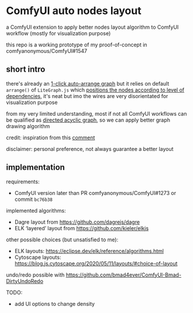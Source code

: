 # ComfyUI auto nodes layout

a ComfyUI extension to apply better nodes layout algorithm to ComfyUI workflow (mostly for visualization purpose)

this repo is a working prototype of my proof-of-concept in comfyanonymous/ComfyUI#1547

## short intro

there's already an [1-click auto-arrange graph](https://github.com/pythongosssss/ComfyUI-Custom-Scripts#auto-arrange-graph) but it relies on default `arrange()` of `LiteGraph.js` which [positions the nodes according to level of dependencies](https://github.com/jagenjo/litegraph.js/issues/9#issuecomment-377317416), it's neat but imo the wires are very disorientated for visualization purpose

from my very limited understanding, most if not all ComfyUI workflows can be qualified as [directed acyclic graph](https://en.wikipedia.org/wiki/Directed_acyclic_graph), so we can apply better graph drawing algorithm

credit: inspiration from this [comment](https://github.com/jagenjo/litegraph.js/issues/9#issuecomment-376413726)

disclaimer: personal preference, not always guarantee a better layout

## implementation

requirements:
- ComfyUI version later than PR comfyanonymous/ComfyUI#1273 or commit `bc76b38`

implemented algorithms:
- Dagre layout from https://github.com/dagrejs/dagre
- ELK ‘layered’ layout from https://github.com/kieler/elkjs

other possible choices (but unsatisfied to me):
- ELK layouts: https://eclipse.dev/elk/reference/algorithms.html
- Cytoscape layouts: https://blog.js.cytoscape.org/2020/05/11/layouts/#choice-of-layout

undo/redo possible with https://github.com/bmad4ever/ComfyUI-Bmad-DirtyUndoRedo

TODO:
- add UI options to change density